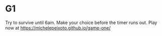 # G1
Try to survive until 6am. Make your choice before the timer runs out.
Play now at https://michelepeixoto.github.io/game-one/

